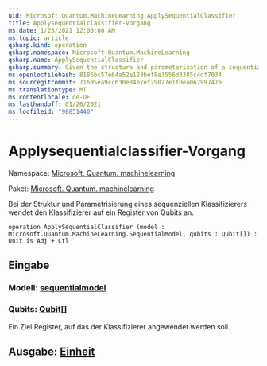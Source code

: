 ```yaml
---
uid: Microsoft.Quantum.MachineLearning.ApplySequentialClassifier
title: Applysequentialclassifier-Vorgang
ms.date: 1/23/2021 12:00:00 AM
ms.topic: article
qsharp.kind: operation
qsharp.namespace: Microsoft.Quantum.MachineLearning
qsharp.name: ApplySequentialClassifier
qsharp.summary: Given the structure and parameterization of a sequential classifier, applies the classifier to a register of qubits.
ms.openlocfilehash: 8186bc57e64a52e123bef8e3556d3385c4df7034
ms.sourcegitcommit: 71605ea9cc630e84e7ef29027e1f0ea06299747e
ms.translationtype: MT
ms.contentlocale: de-DE
ms.lasthandoff: 01/26/2021
ms.locfileid: "98851440"
---
```

# <a name="applysequentialclassifier-operation"></a>Applysequentialclassifier-Vorgang

Namespace: [Microsoft. Quantum. machinelearning](xref:Microsoft.Quantum.MachineLearning)

Paket: [Microsoft. Quantum. machinelearning](https://nuget.org/packages/Microsoft.Quantum.MachineLearning)


Bei der Struktur und Parametrisierung eines sequenziellen Klassifizierers wendet den Klassifizierer auf ein Register von Qubits an.

```qsharp
operation ApplySequentialClassifier (model : Microsoft.Quantum.MachineLearning.SequentialModel, qubits : Qubit[]) : Unit is Adj + Ctl
```


## <a name="input"></a>Eingabe

### <a name="model--sequentialmodel"></a>Modell: [sequentialmodel](xref:Microsoft.Quantum.MachineLearning.SequentialModel)




### <a name="qubits--qubit"></a>Qubits: [Qubit](xref:microsoft.quantum.lang-ref.qubit)[]

Ein Ziel Register, auf das der Klassifizierer angewendet werden soll.



## <a name="output--unit"></a>Ausgabe: [Einheit](xref:microsoft.quantum.lang-ref.unit)

